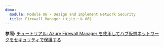 ```yaml
---
demo:
  module: Module 06 - Design and Implement Network Security
  title: Firewall Manager (モジュール 06)
---
```


**参照:** [チュートリアル: Azure Firewall Manager を使用してハブ仮想ネットワークをセキュリティで保護する](https://learn.microsoft.com/azure/firewall-manager/secure-cloud-network)
